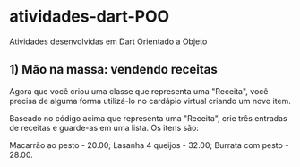 # atividades-dart-POO
Atividades desenvolvidas em Dart Orientado a Objeto

## 1) Mão na massa: vendendo receitas
Agora que você criou uma classe que representa uma "Receita", você precisa de alguma forma utilizá-lo no cardápio virtual criando um novo item.

Baseado no código acima que representa uma "Receita", crie três entradas de receitas e guarde-as em uma lista. Os itens são:

Macarrão ao pesto - 20.00;
Lasanha 4 queijos - 32.00;
Burrata com pesto - 28.00.
